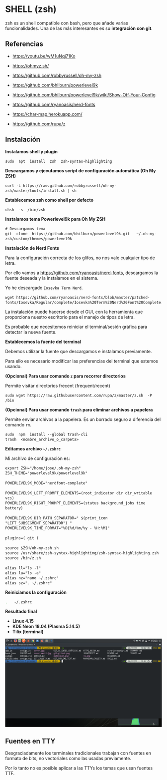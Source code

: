 # SHELL (zsh)

zsh es un shell compatible con bash, pero que añade varias funcionalidades. Una de las más interesantes es su **integración con git**. 

## Referencias

- https://youtu.be/wM1uNqj71Ko

- https://ohmyz.sh/
- https://github.com/robbyrussell/oh-my-zsh
- https://github.com/bhilburn/powerlevel9k
- https://github.com/bhilburn/powerlevel9k/wiki/Show-Off-Your-Config
- https://github.com/ryanoasis/nerd-fonts
- https://char-map.herokuapp.com/
- https://github.com/rupa/z



## Instalación

**Instalamos shell y plugin**

```shell
sudo  apt  install  zsh  zsh-syntax-highlighting
```

**Descargamos y ejecutamos script de configuración automática (Oh My ZSH)** 

```shell
curl -L https://raw.github.com/robbyrussell/oh-my-zsh/master/tools/install.sh | sh
```


**Establecemos zsh como shell por defecto**

```shell
chsh  -s  /bin/zsh
```


**Instalamos tema Powerlevel9k para Oh My ZSH**

```shell
# Descargamos tema
git  clone  https://github.com/bhilburn/powerlevel9k.git   ~/.oh-my-zsh/custom/themes/powerlevel9k
```


**Instalación de Nerd Fonts**

Para la configuración correcta de los glifos, no nos vale cualquier tipo de letra. 

Por ello vamos a https://github.com/ryanoasis/nerd-fonts, descargamos la fuente deseada y la instalamos en el sistema. 

Yo he descargado `Iosevka Term Nerd`.

```shell
wget https://github.com/ryanoasis/nerd-fonts/blob/master/patched-fonts/Iosevka/Regular/complete/Iosevka%20Term%20Nerd%20Font%20Complete.ttf
```

La instalación puede hacerse desde el GUI, con la herramienta que proporciona nuestro escritorio para el manejo de tipos de letra. 

Es probable que necesitemos reiniciar el terminal/sesión gráfica para detectar la nueva fuente. 


**Establecemos la fuente del terminal**

Debemos utilizar la fuente que descargamos e instalamos previamente.

Para ello es necesario modificar las preferencias del terminal que estemos usando.


**(Opcional) Para usar comando `z` para recorrer directorios**

Permite visitar directorios frecent (frequent/recent)

```shell
sudo wget https://raw.githubusercontent.com/rupa/z/master/z.sh  -P  /bin
```

**(Opcional) Para usar comando `trash` para eliminar archivos a papelera**

Permite enviar archivos a la papelera. Es un borrado seguro a diferencia del comando `rm`.

```shell 
sudo  npm  install --global trash-cli
trash  <nombre_archivo_o_carpeta>
```


**Editamos archivo `~/.zshrc`**

Mi archivo de configuración es:

```shell
export ZSH="/home/jose/.oh-my-zsh"
ZSH_THEME="powerlevel9k/powerlevel9k"

POWERLEVEL9K_MODE="nerdfont-complete"

POWERLEVEL9K_LEFT_PROMPT_ELEMENTS=(root_indicator dir dir_writable vcs)
POWERLEVEL9K_RIGHT_PROMPT_ELEMENTS=(status background_jobs time battery)

POWERLEVEL9K_DIR_PATH_SEPARATOR=" $(print_icon "LEFT_SUBSEGMENT_SEPARATOR") "
POWERLEVEL9K_TIME_FORMAT="%D{%d/%m/%y - %H:%M}"

plugins=( git )

source $ZSH/oh-my-zsh.sh
source /usr/share/zsh-syntax-highlighting/zsh-syntax-highlighting.zsh
source /bin/z.sh

alias ll="ls -l"
alias la="ls -a"
alias nz="nano ~/.zshrc"
alias sz=". ~/.zshrc"
```

**Reiniciamos la configuración**

```sh
.   ~/.zshrc
```

**Resultado final**

- **Linux 4.15**
- **KDE Neon 18.04 (Plasma 5.14.5)**
- **Tilix (terminal)**

![zsh powerlevel9k](zsh-powerlevel9k.png)



## Fuentes en TTY

Desgraciadamente los terminales tradicionales trabajan con fuentes en formato de bits, no vectoriales como las usadas previamente. 

Por lo tanto no es posible aplicar a las TTYs los temas que usan fuentes TTF. 
